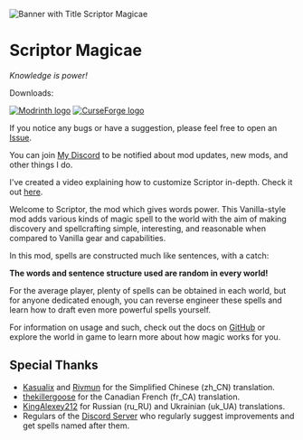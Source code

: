 ![Banner with Title Scriptor Magicae](https://github.com/ssblur/scriptor/raw/main/banner.png)

# Scriptor Magicae
*Knowledge is power!*

Downloads: 

[![Modrinth logo](https://raw.githubusercontent.com/ssblur/scriptor/main/doc/assets/modrinth.png)](https://modrinth.com/mod/scriptor-magicae/)
[![CurseForge logo](https://raw.githubusercontent.com/ssblur/scriptor/main/doc/assets/curseforge.png)](https://www.curseforge.com/minecraft/mc-mods/scriptor-magicae)

If you notice any bugs or have a suggestion, please feel free to open an
[Issue](https://github.com/ssblur/scriptor/issues).

You can join [My Discord](http://dc.blur.lol) to be notified about
mod updates, new mods, and other things I do.

I've created a video explaining how to customize Scriptor in-depth.
Check it out [here](https://www.youtube.com/watch?v=vLaZzCKMcQA).

Welcome to Scriptor, the mod which gives words power.
This Vanilla-style mod adds various kinds of magic spell to the world
with the aim of making discovery and spellcrafting simple, interesting,
and reasonable when compared to Vanilla gear and capabilities.

In this mod, spells are constructed much like sentences, with a catch:

**The words and sentence structure used are random in every world!**

For the average player, plenty of spells can be obtained in each world,
but for anyone dedicated enough, you can reverse engineer these spells
and learn how to draft even more powerful spells yourself.

For information on usage and such, check out the docs on 
[GitHub](https://github.com/ssblur/scriptor/blob/main/doc/README.md)
or explore the world in game to learn more about how magic works for
you.

## Special Thanks

 * [Kasualix](https://github.com/Kasualix)
   and
   [Rivmun](https://github.com/Rivmun)
   for the Simplified Chinese (zh_CN) translation.
 * [thekillergoose](https://github.com/thekillergoose) 
   for the Canadian French (fr_CA) translation.
 * [KingAlexey212](https://github.com/KingAlexey212) 
   for Russian (ru_RU) and Ukrainian (uk_UA) translations.
 * Regulars of the [Discord Server](http://dc.blur.lol) who 
   regularly suggest improvements and get spells named after them.
